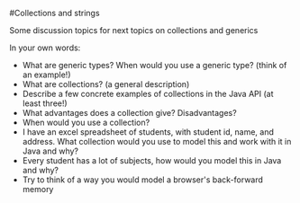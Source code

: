 #Collections and strings

Some discussion topics for next topics on collections and generics

In your own words:

- What are generic types? When would you use a generic type? (think of an example!)
- What are collections? (a general description) 
- Describe a few concrete examples of collections in the Java API (at least three!)
- What advantages does a collection give? Disadvantages?
- When would you use a collection?
- I have an excel spreadsheet of students, with student id, name, and address. What collection would you use to model this and work with it in Java and why?
- Every student has a lot of subjects, how would you model this in Java and why?
- Try to think of a way you would model a browser's back-forward memory 
